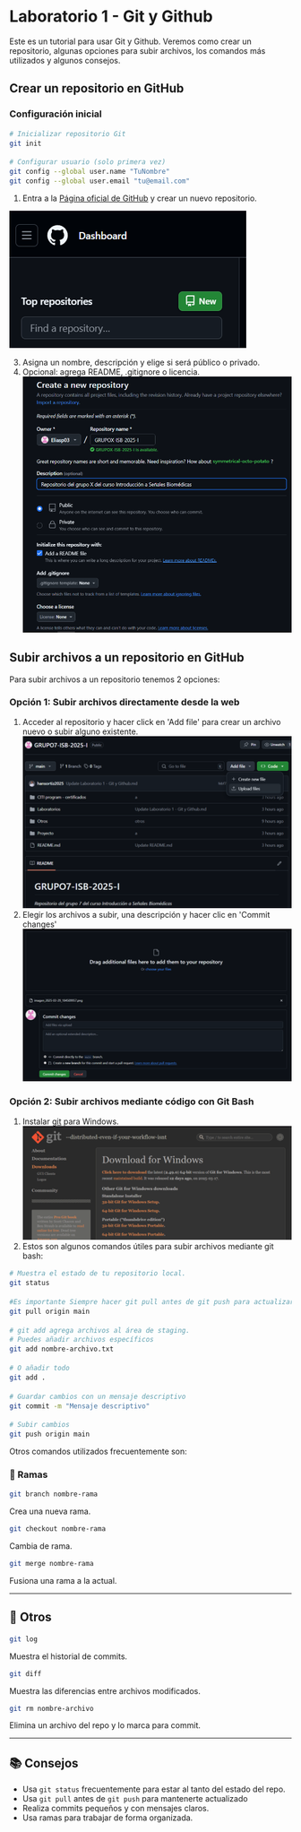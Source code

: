 # Laboratorio 1 - Git y Github
Este es un tutorial para usar Git y Github.
Veremos como crear un repositorio, algunas opciones para subir archivos, los comandos más utilizados y algunos consejos.


## Crear un repositorio en GitHub

### Configuración inicial
```bash
# Inicializar repositorio Git
git init

# Configurar usuario (solo primera vez)
git config --global user.name "TuNombre"
git config --global user.email "tu@email.com"
```

1. Entra a la [Página oficial de GitHub](https://github.com) y crear un nuevo repositorio.

![new](github1.png)

3. Asigna un nombre, descripción y elige si será público o privado.
4. Opcional: agrega README, .gitignore o licencia.
![opciones repositorio](github2.png)

## Subir archivos a un repositorio en GitHub

Para subir archivos a un repositorio tenemos 2 opciones:
### Opción 1: Subir archivos directamente desde la web
1. Acceder al repositorio y hacer click en 'Add file' para crear un archivo nuevo o subir alguno existente.
![add file](github3.png)
2. Elegir los archivos a subir, una descripción y hacer clic en 'Commit changes'
![commit](github4.png)

### Opción 2: Subir archivos mediante código con Git Bash
1. Instalar [git](https://git-scm.com/download/win) para Windows.
![git](git1.png)
2. Estos son algunos comandos útiles para subir archivos mediante git bash:
```bash
# Muestra el estado de tu repositorio local.
git status 

#Es importante Siempre hacer git pull antes de git push para actualizar tu repositorio local
git pull origin main

# git add agrega archivos al área de staging.
# Puedes añadir archivos específicos
git add nombre-archivo.txt

# O añadir todo
git add .

# Guardar cambios con un mensaje descriptivo
git commit -m "Mensaje descriptivo"

# Subir cambios
git push origin main
```

Otros comandos utilizados frecuentemente son:

### 🌿 Ramas

```bash
git branch nombre-rama
```
Crea una nueva rama.

```bash
git checkout nombre-rama
```
Cambia de rama.

```bash
git merge nombre-rama
```
Fusiona una rama a la actual.

---

## 🧽 Otros

```bash
git log
```
Muestra el historial de commits.

```bash
git diff
```
Muestra las diferencias entre archivos modificados.

```bash
git rm nombre-archivo
```
Elimina un archivo del repo y lo marca para commit.

---

## 📚 Consejos

- Usa `git status` frecuentemente para estar al tanto del estado del repo.
- Usa `git pull` antes de `git push` para mantenerte actualizado
- Realiza commits pequeños y con mensajes claros.
- Usa ramas para trabajar de forma organizada.

